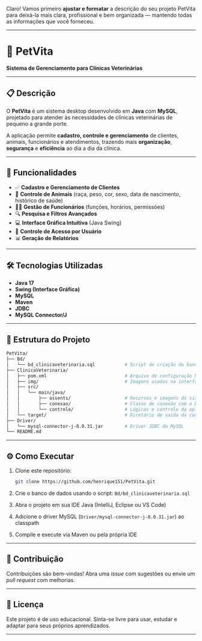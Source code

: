 Claro! Vamos primeiro **ajustar e formatar** a descrição do seu projeto PetVita para deixá-la mais clara, profissional e bem organizada — mantendo todas as informações que você forneceu.

---

# 🐾 PetVita

**Sistema de Gerenciamento para Clínicas Veterinárias**

---

## 📋 Descrição

O **PetVita** é um sistema desktop desenvolvido em **Java** com **MySQL**, projetado para atender às necessidades de clínicas veterinárias de pequeno a grande porte.

A aplicação permite **cadastro, controle e gerenciamento** de clientes, animais, funcionários e atendimentos, trazendo mais **organização**, **segurança** e **eficiência** ao dia a dia da clínica.

---

## 🚀 Funcionalidades

* ✅ **Cadastro e Gerenciamento de Clientes**
* 🐶 **Controle de Animais** (raça, peso, cor, sexo, data de nascimento, histórico de saúde)
* 👩‍⚕️ **Gestão de Funcionários** (funções, horários, permissões)
* 🔍 **Pesquisa e Filtros Avançados**
* 💻 **Interface Gráfica Intuitiva** (Java Swing)
* 🔐 **Controle de Acesso por Usuário**
* 📊 **Geração de Relatórios**

---

## 🛠️ Tecnologias Utilizadas

* **Java 17**
* **Swing (Interface Gráfica)**
* **MySQL**
* **Maven**
* **JDBC**
* **MySQL Connector/J**

---

## 📁 Estrutura do Projeto

```bash
PetVita/
├── Bd/
│   └── bd_clinicaveterinaria.sql           # Script de criação do banco de dados
├── ClinicaVeterinaria/
│   ├── pom.xml                             # Arquivo de configuração Maven
│   ├── img/                                # Imagens usadas na interface
│   ├── src/
│   │   └── main/java/
│   │       ├── assents/                    # Recursos e imagens do sistema
│   │       ├── conexao/                    # Classe de conexão com o banco
│   │       └── controle/                   # Lógicas e controle da aplicação
│   └── target/                             # Diretório de saída da compilação
├── Driver/
│   └── mysql-connector-j-8.0.31.jar        # Driver JDBC do MySQL
└── README.md
```

---

## ⚙️ Como Executar

1. Clone este repositório:

   ```bash
   git clone https://github.com/henrique151/PetVita.git
   ```

2. Crie o banco de dados usando o script:
   `Bd/bd_clinicaveterinaria.sql`

3. Abra o projeto em sua IDE Java (IntelliJ, Eclipse ou VS Code)

4. Adicione o driver MySQL (`Driver/mysql-connector-j-8.0.31.jar`) ao classpath

5. Compile e execute via Maven ou pela própria IDE

---

## 🤝 Contribuição

Contribuições são bem-vindas!
Abra uma *issue* com sugestões ou envie um *pull request* com melhorias.

---

## 📄 Licença

Este projeto é de uso educacional.
Sinta-se livre para usar, estudar e adaptar para seus próprios aprendizados.

---
